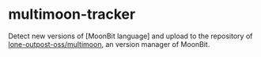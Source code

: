 # multimoon-tracker

Detect new versions of [MoonBit language] and upload to the repository of [lone-outpost-oss/multimoon][multimoon], an version manager of MoonBit. 

[moonbitlang]: https://www.moonbitlang.com/
[multimoon]: https://github.com/lone-outpost-oss/multimoon/
